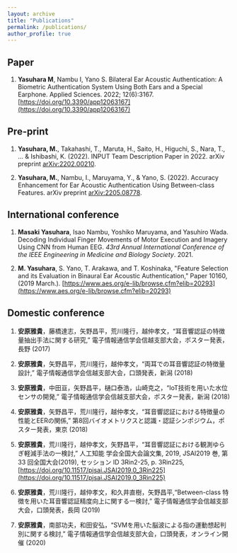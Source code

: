 ```yaml
---
layout: archive
title: "Publications"
permalink: /publications/
author_profile: true
---
```


## Paper

1. **Yasuhara M**, Nambu I, Yano S. Bilateral Ear Acoustic Authentication: A Biometric Authentication System Using Both Ears and a Special Earphone. Applied Sciences. 2022; 12(6):3167. [https://doi.org/10.3390/app12063167](https://doi.org/10.3390/app12063167)

## Pre-print

1. **Yasuhara, M.**, Takahashi, T., Maruta, H., Saito, H., Higuchi, S., Nara, T., ... & Ishibashi, K. (2022). INPUT Team Description Paper in 2022. arXiv preprint [arXiv:2202.00210](https://arxiv.org/abs/2202.00210).

1. **Yasuhara, M.**, Nambu, I., Maruyama, Y., & Yano, S. (2022). Accuracy Enhancement for Ear Acoustic Authentication Using Between-class Features. arXiv preprint [arXiv:2205.08778](https://arxiv.org/abs/2205.08778).

## International conference
1. **Masaki Yasuhara**, Isao Nambu, Yoshiko Maruyama, and Yasuhiro Wada. Decoding Individual Finger Movements of Motor Execution and Imagery Using CNN from Human EEG. *43rd Annual International Conference of the IEEE Engineering in Medicine and Biology Society*. 2021.

1. **M. Yasuhara**, S. Yano, T. Arakawa, and T. Koshinaka, "Feature Selection and its Evaluation in Binaural Ear Acoustic Authentication," Paper 10160, (2019 March.). [https://www.aes.org/e-lib/browse.cfm?elib=20293](https://www.aes.org/e-lib/browse.cfm?elib=20293)


## Domestic conference
1. **安原雅貴**，藤橋達志，矢野昌平，荒川隆行，越仲孝文，“耳音響認証の特徴量抽出手法に関する研究,” 電子情報通信学会信越支部大会，ポスター発表，長野 (2017)

1. **安原雅貴**，矢野昌平，荒川隆行，越仲孝文，“両耳での耳音響認証の特徴量設計,” 電子情報通信学会信越支部大会，口頭発表，新潟 (2018)

1. **安原雅貴**，中田亘，矢野昌平，樋口泰浩，山崎克之，“IoT技術を用いた水位センサの開発,” 電子情報通信学会信越支部大会，ポスター発表，新潟 (2018)

1. **安原雅貴**，矢野昌平，荒川隆行，越仲孝文，“耳音響認証における特徴量の性能とEERの関係,” 第8回バイオメトリクスと認識・認証シンポジウム，ポスター発表，東京 (2018)

1. **安原雅貴**，荒川隆行，越仲孝文，矢野昌平，“耳音響認証における観測ゆらぎ軽減手法の一検討,” 人工知能 学会全国大会論文集, 2019, JSAI2019 巻, 第 33 回全国大会(2019), セッション ID 3Rin2-25, p. 3Rin225,
[https://doi.org/10.11517/pjsai.JSAI2019.0_3Rin225](https://doi.org/10.11517/pjsai.JSAI2019.0_3Rin225)

1. **安原雅貴**，荒川隆行，越仲孝文，和久井直樹，矢野昌平,“Between-class 特徴を用いた耳音響認証精度向上に関する一検討,” 電子情報通信学会信越支部大会，口頭発表，長岡 (2019)

1. **安原雅貴**，南部功夫，和田安弘，“SVMを用いた脳波による指の運動想起判別に関する検討,” 電子情報通信学会信越支部大会，口頭発表，オンライン開催 (2020)